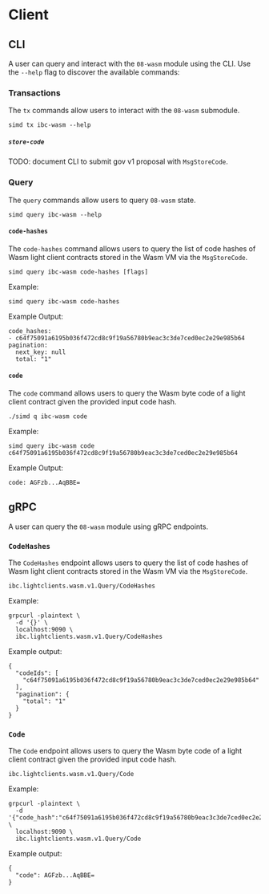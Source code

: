 <!--
order: 7
-->

# Client

## CLI

A user can query and interact with the `08-wasm` module using the CLI. Use the `--help` flag to discover the available commands:

### Transactions

The `tx` commands allow users to interact with the `08-wasm` submodule.

```shell
simd tx ibc-wasm --help
```

##### `store-code`

TODO: document CLI to submit gov v1 proposal with `MsgStoreCode`.

### Query

The `query` commands allow users to query `08-wasm` state.

```shell
simd query ibc-wasm --help
```

#### `code-hashes`

The `code-hashes` command allows users to query the list of code hashes of Wasm light client contracts stored in the Wasm VM via the `MsgStoreCode`.

```shell
simd query ibc-wasm code-hashes [flags]
```

Example:

```shell
simd query ibc-wasm code-hashes
```

Example Output:

```shell
code_hashes:
- c64f75091a6195b036f472cd8c9f19a56780b9eac3c3de7ced0ec2e29e985b64
pagination:
  next_key: null
  total: "1"
```

#### `code`

The `code` command allows users to query the Wasm byte code of a light client contract given the provided input code hash.

```shell
./simd q ibc-wasm code
```

Example:

```shell
simd query ibc-wasm code c64f75091a6195b036f472cd8c9f19a56780b9eac3c3de7ced0ec2e29e985b64
```

Example Output:

```shell
code: AGFzb...AqBBE=
```

## gRPC

A user can query the `08-wasm` module using gRPC endpoints.

### `CodeHashes`

The `CodeHashes` endpoint allows users to query the list of code hashes of Wasm light client contracts stored in the Wasm VM via the `MsgStoreCode`.

```shell
ibc.lightclients.wasm.v1.Query/CodeHashes
```

Example:

```shell
grpcurl -plaintext \
  -d '{}' \
  localhost:9090 \
  ibc.lightclients.wasm.v1.Query/CodeHashes
```

Example output:

```shell
{
  "codeIds": [
    "c64f75091a6195b036f472cd8c9f19a56780b9eac3c3de7ced0ec2e29e985b64"
  ],
  "pagination": {
    "total": "1"
  }
}
```

### `Code`

The `Code` endpoint allows users to query the Wasm byte code of a light client contract given the provided input code hash.

```shell
ibc.lightclients.wasm.v1.Query/Code
```

Example:

```shell
grpcurl -plaintext \
  -d '{"code_hash":"c64f75091a6195b036f472cd8c9f19a56780b9eac3c3de7ced0ec2e29e985b64"}' \
  localhost:9090 \
  ibc.lightclients.wasm.v1.Query/Code
```

Example output:

```shell
{
  "code": AGFzb...AqBBE=
}
```